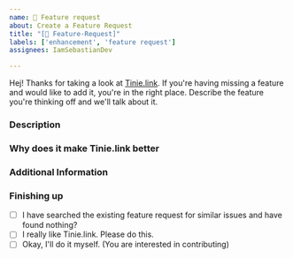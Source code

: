 ```yaml
---
name: 🎁 Feature request
about: Create a Feature Request
title: "[🎁 Feature-Request]"
labels: ['enhancement', 'feature request']
assignees: IamSebastianDev

---
```



Hej! Thanks for taking a look at [Tinie.link](https://tinie.link). If you're having missing a feature and would like to add it, you're in the right place. Describe the feature you're thinking off and we'll talk about it.

### Description

<!-- A clear and concise description of the missing feature -->

### Why does it make Tinie.link better

<!-- A description of what you think will happen -->

### Additional Information

<!-- Screenshots, Code, Ideas, any additional Context goes here -->

### Finishing up

- [ ] I have searched the existing feature request for similar issues and have found nothing?
- [ ] I really like Tinie.link. Please do this.
- [ ] Okay, I'll do it myself. (You are interested in contributing)
